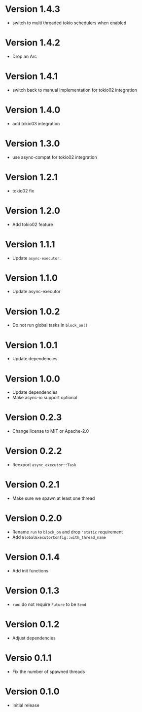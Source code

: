 # Version 1.4.3

- switch to multi threaded tokio schedulers when enabled

# Version 1.4.2

- Drop an Arc

# Version 1.4.1

- switch back to manual implementation for tokio02 integration

# Version 1.4.0

- add tokio03 integration

# Version 1.3.0

- use async-compat for tokio02 integration

# Version 1.2.1

- tokio02 fix

# Version 1.2.0

- Add tokio02 feature

# Version 1.1.1

- Update `async-executor`.

# Version 1.1.0

- Update async-executor

# Version 1.0.2

- Do not run global tasks in `block_on()`

# Version 1.0.1

- Update dependencies

# Version 1.0.0

- Update dependencies
- Make async-io support optional

# Version 0.2.3

- Change license to MIT or Apache-2.0

# Version 0.2.2

- Reexport `async_executor::Task`

# Version 0.2.1

- Make sure we spawn at least one thread

# Version 0.2.0

- Rename `run` to `block_on` and drop `'static` requirement
- Add `GlobalExecutorConfig::with_thread_name`

# Version 0.1.4

- Add init functions

# Version 0.1.3

- `run`: do not require `Future` to be `Send`

# Version 0.1.2

- Adjust dependencies

# Versio 0.1.1

- Fix the number of spawned threads

# Version 0.1.0

- Initial release
